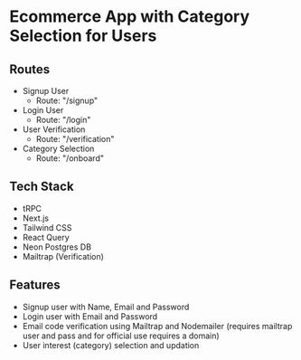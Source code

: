 # Ecommerce App with Category Selection for Users 

## Routes

- Signup User
  - Route: "/signup"
- Login User
  - Route: "/login"
- User Verification
  - Route: "/verification" 
- Category Selection
  - Route: "/onboard"

## Tech Stack

- tRPC
- Next.js
- Tailwind CSS
- React Query 
- Neon Postgres DB
- Mailtrap (Verification)

## Features

- Signup user with Name, Email and Password 
- Login user with Email and Password
- Email code verification using Mailtrap and Nodemailer (requires mailtrap user and pass and for official use requires a domain)
- User interest (category) selection and updation


